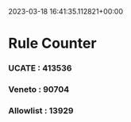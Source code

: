 2023-03-18 16:41:35.112821+00:00
# Rule Counter 
 ### UCATE : 413536

 ### Veneto : 90704

 ### Allowlist : 13929